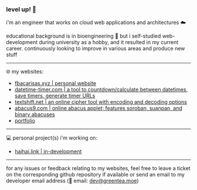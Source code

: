 ### level up! 🌱

i'm an engineer that works on cloud web applications and architectures ☁️

educational background is in bioengineering 🧬 but i self-studied web-development during university as a hobby, and it resulted in my current career. continuously looking to improve in various areas and produce new stuff

-----

🌐 my websites:
- [fbacarisas.xyz | personal website](https://fbacarisas.xyz)
- [datetime-timer.com | a tool to countdown/calculate between datetimes, save timers, generate timer URLs](https://datetime-timer.com)
- [textshift.net | an online cipher tool with encoding and decoding options](https://textshift.net)
- [abacus9.com | online abacus applet; features soroban, suanpan, and binary abacuses](https://abacus9.com)
- [portfolio](https://fbacarisas.xyz/video/portfolio/)

-----

💻 personal project(s) i'm working on:
- [haihai.link | in-development](https://haihai.link/development_notes.html)

-----

for any issues or feedback relating to my websites, feel free to leave a ticket on the corresponding github repository if available or send an email to my developer email address (📧 email: dev@greentea.moe)
